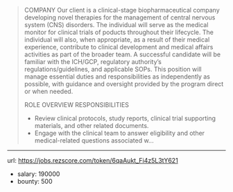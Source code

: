 >
>COMPANY
>Our client is a clinical-stage biopharmaceutical company developing novel therapies for the management of central nervous system (CNS) disorders.
>The individual will serve as the medical monitor for clinical trials of poducts throughout their lifecycle. The individual will also, when appropriate, as a result of their medical experience, contribute to clinical development and medical affairs activities as part of the broader team. A successful candidate will be familiar with the ICH/GCP, regulatory authority’s regulations/guidelines, and applicable SOPs. This position will manage essential duties and responsibilities as independently as possible, with guidance and oversight provided by the program direct or when needed.
>
>ROLE OVERVIEW
>RESPONSIBILITIES
> * Review clinical protocols, study reports, clinical trial supporting materials, and other related documents.
> * Engage with the clinical team to answer eligibility and other medical-related questions associated w...
------
url: https://jobs.rezscore.com/token/6qaAukt_Fi4z5L3tY621
- salary: 190000
- bounty: 500
